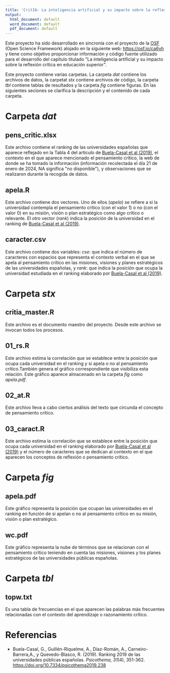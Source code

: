 ```yaml
---
title: 'CritIA: La inteligencia artificial y su impacto sobre la reflexión crítica en educación superior'
output:
  html_document: default
  word_document: default
  pdf_document: default
---
```


Este proyecto ha sido desarrollado en sincronía con el proyecto de la [OSF](https://osf.io) (Open Science Framework) alojado en la siguiente web: <https://osf.io/ca6yh> y tiene como objetivo proporcionar información y código fuente utilizado para el desarrollo del capítulo titulado "La inteligencia artificial y su impacto sobre la reflexión crítica en educación superior".

Este proyecto contiene varias carpetas. La carpeta *dat* contiene los archivos de datos, la carpetat *stx* contiene archivos de código, la carpeta *tbl* contiene tablas de resultados y la carpeta *fig* contiene figuras. En las siguientes seciones se clarifica la descripción y el contenido de cada carpeta.

# Carpeta *dat*

## pens_critic.xlsx

Este archivo contiene el ranking de las universidades españolas que aparece reflejado en la Tabla 4 del artículo de [Buela-Casal et al (2019)](https://doi.org/10.7334/psicothema2019.238), el contexto en el que aparece mencionado el pensamiento crítico, la web de donde se ha tomado la información (información recolectada el día 21 de enero de 2024, NA significa "no disponible"), y observaciones que se realizaron durante la recogida de datos.

## apela.R

Este archivo contiene dos vectores. Uno de ellos (*apela*) se refiere a si la universidad contempla el pensamiento crítico (con el valor 1) o no (con el valor 0) en su misión, visión o plan estratégico como algo crítico o relevante. El otro vector (*rank*) indica la posición de la universidad en el ranking de [Buela-Casal et al (2019)](https://doi.org/10.7334/psicothema2019.238). 

## caracter.csv

Este archivo contiene dos variables: *cse*: que indica el número de caracteres con espacios que representa el contexto verbal en el que se apela al pensamiento crítico en las misiones, visiones y planes estratégicos de las universidades españolas, y *rank*: que indica la posición que ocupa la universidad estudiada en el ranking  elaborado por [Buela-Casal et al (2019)](https://doi.org/10.7334/psicothema2019.238).

# Carpeta *stx*

## critia_master.R

Este archivo es el documento maestro del proyecto. Desde este archivo se invocan todos los procesos.

## 01_rs.R

Este archivo estima la correlación que se establece entre la posición que ocupa cada universidad en el ranking y si apela o no al pensamiento crítico.También genera el gráfico correspondiente que visibiliza esta relación. Este gráfico aparece almacenado en la carpeta *fig* como *apela.pdf*.

## 02_at.R

Este archivo lleva a cabo ciertos análisis del texto que circunda el concepto de pensamiento crítico. 

## 03_caract.R

Este archivo estima la correlación que se establece entre la posición que ocupa cada universidad en el ranking elaborado por [Buela-Casal et al (2019)](https://doi.org/10.7334/psicothema2019.238) y el número de caracteres que se dedican al contexto en el que aparecen los conceptos de reflexión o pensamiento crítico. 

# Carpeta *fig*

## apela.pdf

Este gráfico representa la posición que ocupan las universidades en el ranking en función de si apelan o no al pensamiento crítico en su misión, visión o plan estratégico.

## wc.pdf

Este gráfico representa la nube de términos que se relacionan con el pensamiento crítico teniendo en cuenta las misiones, visiones y los planes estratégicos de las universidades públicas españolas.

# Carpeta *tbl*

## topw.txt

Es una tabla de frecuencias en el que aparecen las palabras más frecuentes relacionadas con el contexto del aprendizaje o razonamiento crítico. 



# Referencias

-   Buela-Casal, G., Guillén-Riquelme, A., Díaz-Román, A., Carneiro-Barrera,A., y Quevedo-Blasco, R. (2019). Ranking 2019 de las universidades públicas españolas. *Psicothema, 31*(4), 351-362. <https://doi.org/10.7334/psicothema2019.238>

